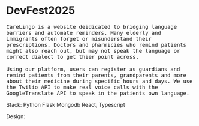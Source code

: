 # DevFest2025

<samp>
CareLingo is a website deidicated to bridging language barriers and automate reminders. Many elderly and immigrants often forget or misunderstand their prescriptions. Doctors and pharmicies who remind patients might also reach out, but may not speak the language or correct dialect to get thier point across.
</samp>

</br>
</br>

<samp>
Using our platform, users can register as guardians and remind patients from their parents, grandparents and more about their medicine during specific hours and days. We use the Twilio API to make real voice calls with the GoogleTranslate API to speak in the patients own language.
</samp>

Stack:
Python Flask
Mongodb
React, Typescript

Design:


